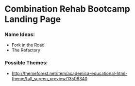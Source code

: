 # Combination Rehab Bootcamp Landing Page

### Name Ideas:

- Fork in the Road
- The Refactory

### Possible Themes:

- http://themeforest.net/item/academica-educational-html-theme/full_screen_preview/13508340

